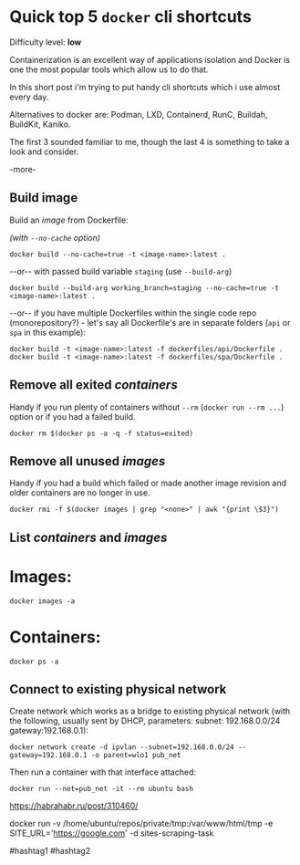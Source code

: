 # Quick top 5 `docker` cli shortcuts

Difficulty level: **low**

Containerization is an excellent way of applications isolation and Docker is one
the most popular tools which allow us to do that.

In this short post i'm trying to put handy cli shortcuts which i use almost
every day.

Alternatives to docker are: Podman, LXD, Containerd, RunC, Buildah, BuildKit,
Kaniko.

The first 3 sounded familiar to me, though the last 4 is something to take
a look and consider.

-more-

## Build image

Build an _image_ from Dockerfile:

_(with `--no-cache` option)_
```
docker build --no-cache=true -t <image-name>:latest .
```

--or-- with passed build variable `staging` (use `--build-arg`)

```
docker build --build-arg working_branch=staging --no-cache=true -t <image-name>:latest .
```

--or-- if you have multiple Dockerfiles within the single code repo
(monorepository?) - let's say all Dockerfile's are in separate folders (`api` or
`spa` in this example):

```
docker build -t <image-name>:latest -f dockerfiles/api/Dockerfile .
docker build -t <image-name>:latest -f dockerfiles/spa/Dockerfile .
```


## Remove all exited _containers_

Handy if you run plenty of containers without `--rm` (`docker run --rm ...`)
option or if you had a failed build.

```
docker rm $(docker ps -a -q -f status=exited)
```


## Remove all unused _images_

Handy if you had  a build which failed or made another image revision and older
containers are no longer in use.

```
docker rmi -f $(docker images | grep "<none>" | awk "{print \$3}")
```

## List _containers_ and _images_
# Images: 
```
docker images -a
```

# Containers:
```
docker ps -a
```

## Connect to existing physical network

Create network which works as a bridge to existing physical network (with
the following, usually sent by DHCP, parameters: subnet: 192.168.0.0/24
gateway:192.168.0.1):
```
docker network create -d ipvlan --subnet=192.168.0.0/24 --gateway=192.168.0.1 -o parent=wlo1 pub_net
```

Then run a container with that interface attached:
```
docker run --net=pub_net -it --rm ubuntu bash
```


https://habrahabr.ru/post/310460/


docker run -v /home/ubuntu/repos/private/tmp:/var/www/html/tmp -e SITE_URL='https://google.com' -d sites-scraping-task



 #hashtag1 #hashtag2